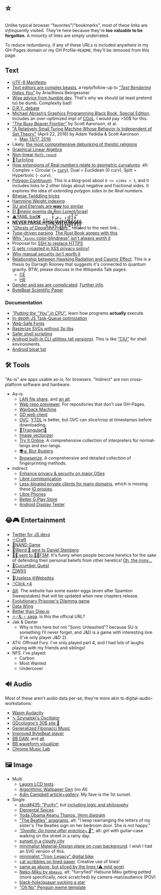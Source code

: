 # ⭐
Unlike typical browser "favorites"/"bookmarks", most of these links are _infrequently_ visited. They're here because they're **too valuable to be forgotten**. A minority of links are simply underrated.

To reduce redundancy, if any of these URLs is included anywhere in my GH-Pages domain or my GH Profile-`README`, they'll be removed from this page.

## Text
- [UTF-8 Manifesto](https://utf8everywhere.org)
- [Text editors are complex beasts](https://lord.io/text-editing-hates-you-too), a reply/follow-up to [_"Text Rendering Hates You"_](https://gankra.github.io/blah/text-hates-you) by Aria/Alexis Beingessner
- [Wise advice from humble dev](https://grugbrain.dev). That's why we should (at least pretend to) be dumb. Complexity bad!
- [D.R.Y. debate](http://c2.com/cgi/wiki?DontRepeatYourself)
- [Michael Abrash’s Graphics Programming Black Book, Special Edition](https://jagregory.com/abrash-black-book). Includes an over-optimized impl of [CGoL](https://en.wikipedia.org/wiki/Conway%27s_Game_of_Life). I would pay >50$ for this.
- ["The Busy Beaver Frontier"](https://www.scottaaronson.com/papers/bb.pdf) by Scott Aaronson, et al.
- ["A Relatively Small Turing Machine Whose Behavior Is Independent
of Set Theory"](https://www.scottaaronson.com/busybeaver.pdf) (April 22, 2016) by Adam Yedidia & Scott Aaronson
	- [May 13/17, 2016](https://arxiv.org/pdf/1605.04343)
- Likely, [the most comprehensive debunking of theistic religions](https://www.whywontgodhealamputees.com)
- [Graphical Linear Algebra](https://graphicallinearalgebra.net)
- [Non-linear `Math.round`](https://brodowsky.it-sky.net/2015/02/06/geometric-and-harmonic-rounding)
- [🔁Tur(n)ing](https://jk-keller.com/o__o/rotational_growth)
- [How extensions of Real numbers relate to geometric curvatures](https://reddit.com/r/math/comments/7g82yv/splitcomplex_numbers/dqi8bl1). alt: Complex = Circular (+ [curv](https://en.wikipedia.org/wiki/Curvature)), Dual = Euclidean (0 curv), Split = Hyperbolic (- curv).
- [Polygon Continuum](https://chalkdustmagazine.com/blog/overturned-polygons). This is a blog-post about `0 <= sides < 3`, and it includes links to 2 other blogs about negative and fractional sides. It explores the idea of _extending polygon sides to be Real numbers_.
- [Bitwise Twiddling tricks](https://graphics.stanford.edu/~seander/bithacks.html)
- [Hamming Weight indexing](https://stackoverflow.com/a/13614164)
- [SU and Eternals are **way** too similar](https://vulture.com/2022/01/eternals-is-just-the-plot-of-steven-universe.html)
- [El 💯mejor poema de Ron Lorent/Israel](https://cdn.verbub.com/images/ella-queria-signos-de-admiracion-el-le-daba-signos-de-interrogacion-el-112821.jpg)
- [⚠️YAML bad❌](https://noyaml.com)
- [**NEVER PARSE H̶͎͒̄Ṭ̴̢̺̇͒̕M̵͎̹̮̤̑L̸̥̺̩̰̔̓͊̐̔̈́ ̶̞̻̒̈́͝W̵̰̐̿̎I̶̧̩̳͈͕̽̿͜T̷͇̱̭̝̺̃H̷̢̛̳͈͔̄̍̉̾ ̶̡̬̊̏̒̂͘R̸̨͇̱̐̃͛̃̑Ḛ̷̢͎͕̊͌̊̆̈́͂G̸̲̮̥̫̐͆̅̈͛͝E̶͖͚̎X̴̨̢̹̘̲̌ͅ**](https://stackoverflow.com/questions/1732348/regex-match-open-tags-except-xhtml-self-contained-tags/1732454#1732454)
- [_"Ghosts of Departed Proofs"_](https://kataskeue.com/gdp.pdf), related to the next link...
- [Type-driven parsing](https://lexi-lambda.github.io/blog/2019/11/05/parse-don-t-validate). [The Rust Book agrees with this](https://doc.rust-lang.org/book/ch09-03-to-panic-or-not-to-panic.html#creating-custom-types-for-validation).
- [Why "`async` color-blindness" isn't always worth it](https://www.thecodedmessage.com/posts/async-colors)
- Proposal for [SSH to replace HTTPS](https://shazow.net/posts/ssh-how-does-it-even)
- [G gets 🔥roasted in XSS privacy policy!](https://www.jwz.org/xscreensaver/google.html)
- [Why manual security isn't worth it](https://www.microsoft.com/en-us/research/wp-content/uploads/2016/02/SoLongAndNoThanks.pdf)
- [Relationship between Hawking Radiation and Casimir Effect](https://scholar.uwindsor.ca/cgi/viewcontent.cgi?article=3917&context=etd).  This is a thesis by Darragh Rooney that suggests it's connected to quantum gravity. BTW, please discuss in the Wikipedia Talk pages:
	- [CE](https://en.wikipedia.org/wiki/Talk:Casimir_effect#Hawking_radiation_%22analogy%22)
	- [HR](https://en.wikipedia.org/wiki/Talk:Hawking_radiation#Relationship_to_Casimir_Effect)
- [Gender and sex are complicated](https://www.scientificamerican.com/blog/sa-visual/visualizing-sex-as-a-spectrum). [Further info](https://www.nature.com/articles/518288a).
- [ByteBeat Scientific Paper](https://countercomplex.blogspot.com/2011/10/algorithmic-symphonies-from-one-line-of.html)

### Documentation
- [_"Putting the “You” in CPU"_](https://cpu.land), learn how programs **actually** execute.
- [In-depth JS Task-Queue optimization](https://web.dev/articles/optimize-long-tasks)
- [Web-Safe Fonts](https://developer.mozilla.org/en-US/docs/Learn/CSS/Styling_text/Fundamentals#web_safe_fonts)
- [Rasterize SVGs without 3p libs](https://stackoverflow.com/questions/3975499/convert-svg-to-image-jpeg-png-etc-in-the-browser/74026755#74026755)
- [Safer shell scripting](https://sipb.mit.edu/doc/safe-shell)
- [Android built-in CLI utilities (all versions)](https://chromium.googlesource.com/aosp/platform/system/core/+/refs/heads/upstream/shell_and_utilities). This is like ["CIU"](https://caniuse.com) for shell environments.
- [Android bloat list](https://raw.githubusercontent.com/Universal-Debloater-Alliance/universal-android-debloater-next-generation/main/resources/assets/uad_lists.json)

## 🛠️ Tools
"As-is" are apps usable as-is, for browsers. "Indirect" are non cross-platform software and hardware.
- As-is
	- [LAN file share](https://pairdrop.net), and [an alt](https://www.sharedrop.io).
	- [Web repo previewer](http://htmlpreview.github.io). For repositories that don't use GH-Pages.
	- [Wayback Machine](https://archive.org/web)
	- [GD web client](https://gdbrowser.com)
	- [OVC](https://onlinevideoconverter.com). [YTDL](https://github.com/ytdl-org/youtube-dl) is better, but OVC can slice/crop at timestamps before downloading.
	- [🔺Triangulart🔻](https://maxwellito.github.io/triangulart)
	- [Image vectorizer](https://svgco.de)
	- [Try It Online](https://tio.run). A comprehensive collection of interpreters for normal-langs and eso-langs.
	- [👽🛸 Blur Busters](https://testufo.com)
	- [Browserize](https://privacycheck.sec.lrz.de). A comprehensive and detailed collection of fingerprinting methods.
- Indirect
	- [Enhance privacy & security on major OSes](https://privacy.sexy)
	- [Libre communication](https://www.fsf.org/blogs/community/better-than-zoom-try-these-free-software-tools-for-staying-in-touch)
	- [Less-bloated private clients for many domains](https://codeberg.org/PrivacyDev/DPR-addon/src/branch/master/README.md#redirects), which is missing these [IG proxies](https://codeberg.org/ThePenguinDev/Proxigram/wiki/Instances).
	- [Libre Phones](https://fsfe.org/activities/android/liberate.en)
	- [Better G Play Store](https://auroraoss.com)
	- [Android Display Tester](https://play.google.com/store/apps/details?id=com.gombosdev.displaytester)

## 😂🎮 Entertainment
- [Twitter for JS devs](https://www.dwitter.net)
- [♾️Craft](https://neal.fun/infinite-craft)
- [💾NAND Game](https://nandgame.com)
- [🤨Weird 📧 sent to Daniel Stenberg](https://github.com/bagder/emails)
- [🤬📧 sent to 🪽🍝FSM](https://www.spaghettimonster.org/category/hate-mail). It's funny when people become heretics for the sake of defending their personal beliefs from other heretics! [Oh, the irony...](https://rudxain.github.io/RX-wiki/wiki/Calpas_Paradox)
- [🥒Cucumber Quest](https://cucumber.gigidigi.com/cq/page-1)
- [🪟W93](https://windows93.net)
- [🔀Useless 🌐Websites](https://theuselessweb.com)
- [🖱️Click ×4](https://clickclickclick.click)
- [ΔR](https://deltarune.com). The website has some easter-eggs (even after Spamton Sweepstakes) that will be updated when new chapters release.
- [Evolutionary Prisoner's Dilemma game](http://ncase.me/trust)
- [Data Wing](https://play.google.com/store/apps/details?id=com.DanVogt.DATAWING)
- [Better than Diep.io](https://arras.io)
- [🔥♂️&💧♀️ saga](https://fireboynwatergirl.com). Is this the official URL?
- Jak & Daxter
	- Why is this here but not "Sonic Unleashed"? because SU is something I'll never forget, and J&D is a game with interesting lore (I've only player J&D 2).
- ATV: Offroad Fury. I've only played part 4, and I had lots of laughs playing with my friends and siblings!
- NFS. I've played:
	- Carbon
	- Most Wanted
	- Undercover

## 🔊 Audio
Most of these aren't audio data per-se, they're more akin to digital-audio-workstations:
- [Wasm Audacity](https://wavacity.com)
- [∿ Szynalski's Oscillator](https://szynalski.com/tone-generator)
- [GDcologne's 30$ site 🗿](https://thirtydollar.website)
- [Generalized Fibonacci Music](https://marcthespark.github.io/FibonacciMusicBox)
- [Improved ByteBeat player](https://wurstcaptures.untergrund.net/music)
- [BB DAW](https://dollchan.net/bytebeat), and [alt](https://bytebeat.ficial.net)
- [BB waveform visualizer](https://greggman.com/downloads/examples/html5bytebeat/html5bytebeat.html)
- [Chrome Music Lab](https://musiclab.chromeexperiments.com)

## 🖼️ Image
- Multi
	- [Lagom LCD tests](http://lagom.nl/lcd-test)
	- [Algorithmic Wallpaper Gen](https://bggenerator.com) (no AI)
	- [Adin Campbell article+gallery](https://designyoutrust.com/2020/04/these-surreal-landscapes-look-like-they-are-from-another-planet). My fave is the 1st sunset.
- Single
	- [xkcd#435: "Purity"](https://xkcd.com/435), but [including logic and philosophy](https://i.imgur.com/F1Mf8.png)
	- [Elemental Spices](https://i.redd.it/q2fzkh53in171.jpg)
	- [Yoda Obama Keanu Thanos, Venn diagram](https://old.reddit.com/r/memes/comments/cbzu2u/credit_to_udiebetic_dodobird_it_didnt_let_me) 
	- ["The Beatles" anagrams](https://i.pinimg.com/736x/6d/36/dd/6d36dd5c8f9f7cb2e2ecfc7ef153564a.jpg), alt: "I keep rearranging the letters of my sister's The Beatles sign on her bedroom door. She is not happy."
	- [_"Doodle: Go home after practice~ 🎸"_](https://twitter.com/ttguweiz/status/789792797041635328), alt: girl with guitar-case walking on the street in a rainy day.
	- [sunset in a cloudy city](https://pixiv.net/en/artworks/53727984)
	- [minimalist Material-Design plane on cyan background](https://pinterest.com/pin/652670170976893995). I wish I had an SVG version of this.
	- [minimalist "Tron: Legacy" digital bike](https://wallpapercave.com/wp/wp4939898.jpg)
	- [cat scribbles on lined paper](https://i.imgur.com/LiaZKxX.jpg). Creative use of lines!
	- [same as above, but sliced by the lines (⚠️ mild gore)](https://i.imgur.com/V3AZ5S0.jpeg)
	- [Neko-Miku by `Abmayo`](https://danbooru.donmai.us/posts/6418369), alt: "furryfied" Hatsune Miku getting petted (more specifically, neck scratched) by camera-man/audience (POV)
	- [black-hole/quasar sucking a star](https://deviantart.com/andrewvideos510art/art/Blaze-To-Galaxy-828750511)
	- ["Oh No" Penguin meme template](https://i.pinimg.com/736x/cc/f9/a0/ccf9a0a1f853d06263faa3e29f7c2702.jpg)

